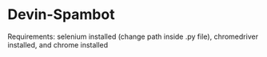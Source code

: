 # Devin-Spambot

Requirements: selenium installed (change path inside .py file), chromedriver installed, and chrome installed
 
